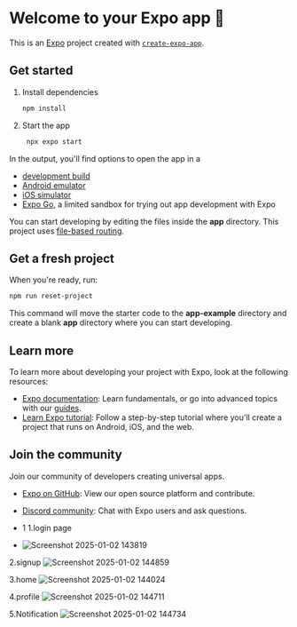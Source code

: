 # Welcome to your Expo app 👋

This is an [Expo](https://expo.dev) project created with [`create-expo-app`](https://www.npmjs.com/package/create-expo-app).

## Get started

1. Install dependencies

   ```bash
   npm install
   ```

2. Start the app

   ```bash
    npx expo start
   ```

In the output, you'll find options to open the app in a

- [development build](https://docs.expo.dev/develop/development-builds/introduction/)
- [Android emulator](https://docs.expo.dev/workflow/android-studio-emulator/)
- [iOS simulator](https://docs.expo.dev/workflow/ios-simulator/)
- [Expo Go](https://expo.dev/go), a limited sandbox for trying out app development with Expo

You can start developing by editing the files inside the **app** directory. This project uses [file-based routing](https://docs.expo.dev/router/introduction).

## Get a fresh project

When you're ready, run:

```bash
npm run reset-project
```

This command will move the starter code to the **app-example** directory and create a blank **app** directory where you can start developing.

## Learn more

To learn more about developing your project with Expo, look at the following resources:

- [Expo documentation](https://docs.expo.dev/): Learn fundamentals, or go into advanced topics with our [guides](https://docs.expo.dev/guides).
- [Learn Expo tutorial](https://docs.expo.dev/tutorial/introduction/): Follow a step-by-step tutorial where you'll create a project that runs on Android, iOS, and the web.

## Join the community

Join our community of developers creating universal apps.

- [Expo on GitHub](https://github.com/expo/expo): View our open source platform and contribute.
- [Discord community](https://chat.expo.dev): Chat with Expo users and ask questions.

- 1   1.login page
- ![Screenshot 2025-01-02 143819](https://github.com/user-attachments/assets/0577344d-5b3d-4883-b651-82ca99239b0f)


2.signup
![Screenshot 2025-01-02 144859](https://github.com/user-attachments/assets/64101c02-5d29-41f5-b8e0-4b916a93d5e8)

3.home
![Screenshot 2025-01-02 144024](https://github.com/user-attachments/assets/139aaf44-c8e8-4b79-a3d3-d80699067f14)


4.profile
![Screenshot 2025-01-02 144711](https://github.com/user-attachments/assets/a5666468-eb2c-4511-932e-e17530e2ce1b)


5.Notification
![Screenshot 2025-01-02 144734](https://github.com/user-attachments/assets/c6e314cc-76f3-4644-bd19-6aa469256a06)



